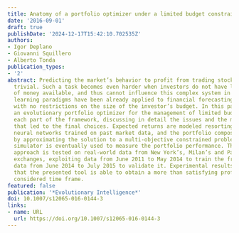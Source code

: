 ```yaml
---
title: Anatomy of a portfolio optimizer under a limited budget constraint
date: '2016-09-01'
draft: true
publishDate: '2024-12-17T15:42:10.702535Z'
authors:
- Igor Deplano
- Giovanni Squillero
- Alberto Tonda
publication_types:
- '2'
abstract: Predicting the market’s behavior to profit from trading stocks is far from
  trivial. Such a task becomes even harder when investors do not have large amounts
  of money available, and thus cannot influence this complex system in any way. Machine
  learning paradigms have been already applied to financial forecasting, but usually
  with no restrictions on the size of the investor’s budget. In this paper, we analyze
  an evolutionary portfolio optimizer for the management of limited budgets, dissecting
  each part of the framework, discussing in detail the issues and the motivations
  that led to the final choices. Expected returns are modeled resorting to artificial
  neural networks trained on past market data, and the portfolio composition is chosen
  by approximating the solution to a multi-objective constrained problem. An investment
  simulator is eventually used to measure the portfolio performance. The proposed
  approach is tested on real-world data from New York’s, Milan’s and Paris’ stock
  exchanges, exploiting data from June 2011 to May 2014 to train the framework, and
  data from June 2014 to July 2015 to validate it. Experimental results demonstrate
  that the presented tool is able to obtain a more than satisfying profit for the
  considered time frame.
featured: false
publication: '*Evolutionary Intelligence*'
doi: 10.1007/s12065-016-0144-3
links:
- name: URL
  url: https://doi.org/10.1007/s12065-016-0144-3
---
```


